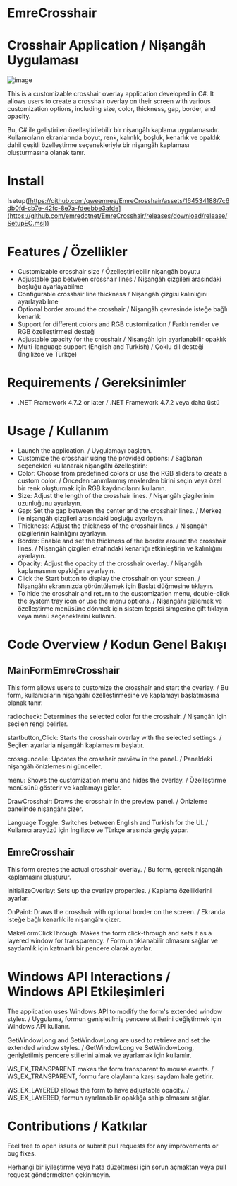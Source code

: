 # EmreCrosshair
# Crosshair Application / Nişangâh Uygulaması
![image](https://github.com/qweemree/EmreCrosshair/assets/164534188/7c6db0fd-cb7e-42fc-8e7a-fdeebbe3afde)

This is a customizable crosshair overlay application developed in C#. It allows users to create a crosshair overlay on their screen with various customization options, including size, color, thickness, gap, border, and opacity.

Bu, C# ile geliştirilen özelleştirilebilir bir nişangâh kaplama uygulamasıdır. Kullanıcıların ekranlarında boyut, renk, kalınlık, boşluk, kenarlık ve opaklık dahil çeşitli özelleştirme seçenekleriyle bir nişangâh kaplaması oluşturmasına olanak tanır.

# Install 
!setup([https://github.com/qweemree/EmreCrosshair/assets/164534188/7c6db0fd-cb7e-42fc-8e7a-fdeebbe3afde](https://github.com/emredotnet/EmreCrosshair/releases/download/release/SetupEC.msi))

# Features / Özellikler
- Customizable crosshair size / Özelleştirilebilir nişangâh boyutu
- Adjustable gap between crosshair lines / Nişangâh çizgileri arasındaki boşluğu ayarlayabilme
- Configurable crosshair line thickness / Nişangâh çizgisi kalınlığını ayarlayabilme
- Optional border around the crosshair / Nişangâh çevresinde isteğe bağlı kenarlık
- Support for different colors and RGB customization / Farklı renkler ve RGB özelleştirmesi desteği
- Adjustable opacity for the crosshair / Nişangâh için ayarlanabilir opaklık
- Multi-language support (English and Turkish) / Çoklu dil desteği (İngilizce ve Türkçe)

# Requirements / Gereksinimler
- .NET Framework 4.7.2 or later / .NET Framework 4.7.2 veya daha üstü

# Usage / Kullanım
- Launch the application. / Uygulamayı başlatın.
- Customize the crosshair using the provided options: / Sağlanan seçenekleri kullanarak nişangâhı özelleştirin:
- Color: Choose from predefined colors or use the RGB sliders to create a custom color. / Önceden tanımlanmış renklerden birini seçin veya özel bir renk oluşturmak için RGB kaydırıcılarını kullanın.
- Size: Adjust the length of the crosshair lines. / Nişangâh çizgilerinin uzunluğunu ayarlayın.
- Gap: Set the gap between the center and the crosshair lines. / Merkez ile nişangâh çizgileri arasındaki boşluğu ayarlayın.
- Thickness: Adjust the thickness of the crosshair lines. / Nişangâh çizgilerinin kalınlığını ayarlayın.
- Border: Enable and set the thickness of the border around the crosshair lines. / Nişangâh çizgileri etrafındaki kenarlığı etkinleştirin ve kalınlığını ayarlayın.
- Opacity: Adjust the opacity of the crosshair overlay. / Nişangâh kaplamasının opaklığını ayarlayın.
- Click the Start button to display the crosshair on your screen. / Nişangâhı ekranınızda görüntülemek için Başlat düğmesine tıklayın.
- To hide the crosshair and return to the customization menu, double-click the system tray icon or use the menu options. / Nişangâhı gizlemek ve özelleştirme menüsüne dönmek için sistem tepsisi simgesine çift tıklayın veya menü seçeneklerini kullanın.

# Code Overview / Kodun Genel Bakışı
## MainFormEmreCrosshair

This form allows users to customize the crosshair and start the overlay. / Bu form, kullanıcıların nişangâhı özelleştirmesine ve kaplamayı başlatmasına olanak tanır.

radiocheck: Determines the selected color for the crosshair. / Nişangâh için seçilen rengi belirler.

startbutton_Click: Starts the crosshair overlay with the selected settings. / Seçilen ayarlarla nişangâh kaplamasını başlatır.

crossguncelle: Updates the crosshair preview in the panel. / Paneldeki nişangâh önizlemesini günceller.

menu: Shows the customization menu and hides the overlay. / Özelleştirme menüsünü gösterir ve kaplamayı gizler.

DrawCrosshair: Draws the crosshair in the preview panel. / Önizleme panelinde nişangâhı çizer.

Language Toggle: Switches between English and Turkish for the UI. / Kullanıcı arayüzü için İngilizce ve Türkçe arasında geçiş yapar.

## EmreCrosshair

This form creates the actual crosshair overlay. / Bu form, gerçek nişangâh kaplamasını oluşturur.

InitializeOverlay: Sets up the overlay properties. / Kaplama özelliklerini ayarlar.

OnPaint: Draws the crosshair with optional border on the screen. / Ekranda isteğe bağlı kenarlık ile nişangâhı çizer.

MakeFormClickThrough: Makes the form click-through and sets it as a layered window for transparency. / Formun tıklanabilir olmasını sağlar ve saydamlık için katmanlı bir pencere olarak ayarlar.

# Windows API Interactions / Windows API Etkileşimleri

The application uses Windows API to modify the form's extended window styles. / Uygulama, formun genişletilmiş pencere stillerini değiştirmek için Windows API kullanır.

GetWindowLong and SetWindowLong are used to retrieve and set the extended window styles. / GetWindowLong ve SetWindowLong, genişletilmiş pencere stillerini almak ve ayarlamak için kullanılır.

WS_EX_TRANSPARENT makes the form transparent to mouse events. / WS_EX_TRANSPARENT, formu fare olaylarına karşı saydam hale getirir.

WS_EX_LAYERED allows the form to have adjustable opacity. / WS_EX_LAYERED, formun ayarlanabilir opaklığa sahip olmasını sağlar.

# Contributions / Katkılar

Feel free to open issues or submit pull requests for any improvements or bug fixes.

Herhangi bir iyileştirme veya hata düzeltmesi için sorun açmaktan veya pull request göndermekten çekinmeyin.

